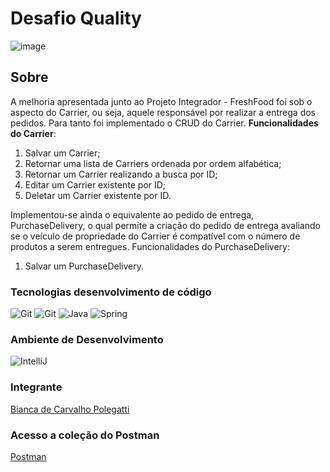 # Desafio Quality

![image](https://user-images.githubusercontent.com/108008639/178047534-f8aabf31-d08c-422c-a55c-a4dec1232b4e.png)


## Sobre
A melhoria apresentada junto ao Projeto Integrador - FreshFood foi sob o aspecto do Carrier, ou seja, aquele responsável por realizar a entrega dos pedidos. Para tanto foi implementado o CRUD do Carrier. <b>Funcionalidades do Carrier</b>: 

1. Salvar um Carrier;
2. Retornar uma lista de Carriers ordenada por ordem alfabética;
3. Retornar um Carrier realizando a busca por ID;
4. Editar um Carrier existente por ID;
5. Deletar um Carrier existente por ID.

Implementou-se ainda o equivalente ao pedido de entrega, PurchaseDelivery, o qual permite a criação do pedido de entrega avaliando se o veículo de propriedade do Carrier é compatível com o número de produtos a serem entregues. Funcionalidades do PurchaseDelivery: 

1. Salvar um PurchaseDelivery. 


### Tecnologias desenvolvimento de código

<img src="https://img.icons8.com/color/48/000000/git.png" title= "Git"/>  <img src="https://img.icons8.com/ios-glyphs/48/000000/github.png" title= "Git"/>  <img src="https://img.icons8.com/color/48/000000/java-coffee-cup-logo--v1.png" title= "Java"/>  <img src="https://img.icons8.com/color/48/000000/spring-logo.png" title= "Spring"/>  



### Ambiente de Desenvolvimento

<img src="https://img.icons8.com/color/48/000000/intellij-idea.png" title="IntelliJ"/>


### Integrante

[Bianca de Carvalho Polegatti](https://github.com/biancapolegatti)<br> 

### Acesso a coleção do Postman 
[Postman](https://www.postman.com/winter-equinox-389662/workspace/bianca-polegatti-us06/folder/21747886-63738648-3556-4a99-b253-eb59e7693ac2)
